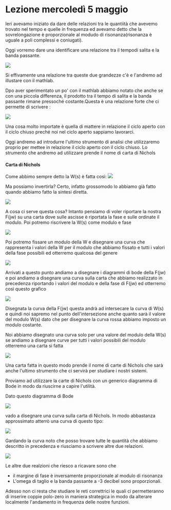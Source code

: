 # Lezione mercoledì 5 maggio

Ieri avevamo iniziato da dare delle relazioni tra le quantiità che avevemo trovato nel tempo e quelle in frequenza ed avevamo detto che la sovrelongazione è proporzionale al modudo di risonanza(risonanza è uguale a poli complessi e coniugati).

Oggi vorremo dare una identificare una relazione tra il tempodi salita e la banda passante.

![](img1.png)

Si effivamente una relazione tra queste due grandezze c'è e l'andremo ad illustare con il mathlab.

Dpo aver sperimentato un po' con il mathlab abbiamo notato che anche se con una piccola differenza, il prodotto tra il  tempo di salita e la banda passante rimane pressoché costante.Questa è una relazione forte che ci permette di scrivere :

![](img2.png)

Una cosa molto importate è quella di mattere in relazione il ciclo aperto con il ciclo chiuso preché noi nel ciclo aperto sappiamo lavorarci.

Oggi andremo ad introdurre l'ultimo strumento di analisi che utilizzaremo proprio per mettee in relazione il ciclo aperto con il ciclo chiuso. Lo strumento che andremo ad utilizzare prende il nome di carta di Nichols

#### Carta di Nichols

Come abbimo sempre detto la W(s) è fatta così:
![](img3.png)

Ma possiamo invertirla? Certo, infatto grossomodo lo abbiamo già fatto quando abbiamo fatto la sintesi diretta.

![](img4.png)

A cosa ci serve questa cosa? Intanto pensiamo di voler riportare la nostra F(jw) su una carta dove sulle ascisse è riportata la fase e sulle ordinate il modulo. Poi potremo riscrivere la W(s) come modulo e fase

![](img5.png)

Poi potremo fissare un modulo della W e disegnare una curva che rappresenta i valori della W per il modulo che abbiamo fissato e tutti i valori della fase possibili ed otterremo qualcosa del genere

![](img6.png)

Arrivati a questo punto andiamo a disegnare i diagrammi di bode della F(jw) e poi andiamo a disegnare una curva sulla carta che abbiamo realizzato in precedenza riportando i valori del modulo e della fase di F(jw) ed otterremo così questo grafico

![](img7.png)

Disegnata la curva della F(jw) questa andrà ad intersecare la curva di W(s) e quindi noi sapremo nel punto dell'intersezione anche quanto sarà il valore del modulo W(s) dato che per disegnare la curva rossa abbiamo imposto un modulo costante.

Noi abbiamo disegnato una curva solo per una valore del modulo della W(s) se andiamo a disegnare curve per tutti i valori possibili del modulo otterremo una carta si fatta

![](img8.1.png)

Una carta fatta in questo modo prende il nome di carte di Nichols che sarà anche l'ultimo strumento che ci servirà per studiare i nostri sistemi.

Proviamo ad utilizzare la carte di Nichols con un generico diagramma di Bode in modo da riuscirne a capire l'utilità.

Dato questo diagramma di Bode

![](img9.png)

vado a disegnare una curva sulla carta di Nichols. In modo abbastanza approssimato atterrò una curva di questo tipo:

![](img10.png)

Gardando la curva noto che posso trovare tutte le quantità che abbiamo descritto in precedenza e riusciamo a scrivere altre due relazioni.

![](img11.png)

Le altre due realzioni che riesco a ricavare sono che
- il margine di fase è inversamente proporzionale al modulo di risonanza
- L'omega di taglio e la banda passante a -3 decibel sono proporzionali.

Adesso non ci resta che studiare le reti correttrici le quali ci permetteranno di inserire coppie polo-zero in maniera strategica in modo da alterare localmente l'andamento in frequenza delle nostre funzioni.
